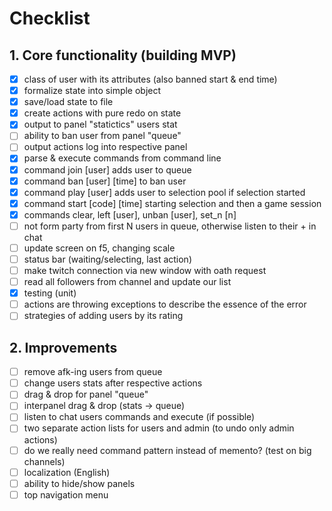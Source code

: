 # Checklist

## 1. Core functionality (building MVP)

- [x] class of user with its attributes (also banned start & end time)
- [x] formalize state into simple object
- [x] save/load state to file
- [x] create actions with pure redo on state
- [x] output to panel "statictics" users stat 
- [ ] ability to ban user from panel "queue"
- [ ] output actions log into respective panel
- [x] parse & execute commands from command line
- [x] command join [user] adds user to queue
- [x] command ban [user] [time] to ban user
- [x] command play [user] adds user to selection pool if selection started
- [x] command start [code] [time] starting selection and then a game session
- [x] commands clear, left [user], unban [user], set_n [n]
- [ ] not form party from first N users in queue, otherwise listen to their + in chat
- [ ] update screen on f5, changing scale
- [ ] status bar (waiting/selecting, last action)
- [ ] make twitch connection via new window with oath request
- [ ] read all followers from channel and update our list
- [x] testing (unit)
- [ ] actions are throwing exceptions to describe the essence of the error
- [ ] strategies of adding users by its rating

## 2. Improvements

- [ ] remove afk-ing users from queue
- [ ] change users stats after respective actions
- [ ] drag & drop for panel "queue"
- [ ] interpanel drag & drop (stats -> queue)
- [ ] listen to chat users commands and execute (if possible)
- [ ] two separate action lists for users and admin (to undo only admin actions)
- [ ] do we really need command pattern instead of memento? (test on big channels)
- [ ] localization (English)
- [ ] ability to hide/show panels
- [ ] top navigation menu
